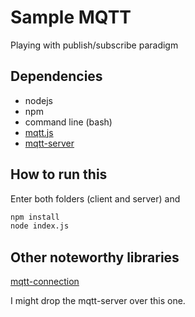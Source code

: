 # Sample MQTT

Playing with publish/subscribe paradigm

## Dependencies

- nodejs
- npm
- command line (bash)
- [mqtt.js](https://github.com/mqttjs/MQTT.js)
- [mqtt-server](https://github.com/mqttjs/mqtt-server)

## How to run this

Enter both folders (client and server) and

```bash
npm install
node index.js
```

## Other noteworthy libraries

[mqtt-connection](https://github.com/mqttjs/mqtt-connection)

I might drop the mqtt-server over this one.
